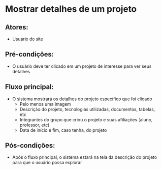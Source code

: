 # Mostrar detalhes de um projeto

## Atores:
- Usuário do site

## Pré-condições:
- O usuário deve ter clicado em um projeto de interesse para ver seus detalhes

## Fluxo principal:
- O sistema mostrará os detalhes do projeto específico que foi clicado
  - Pelo menos uma imagem
  - Descrição do projeto, tecnologias utilizadas, documentos, tabelas, etc
  - Integrantes do grupo que criou o projeto e suas afiliações (aluno, professor, etc)
  - Data de início e fim, caso tenha, do projeto

## Pós-condições:
- Após o fluxo principal, o sistema estará na tela da descrição do projeto para que o usuário possa explorar
